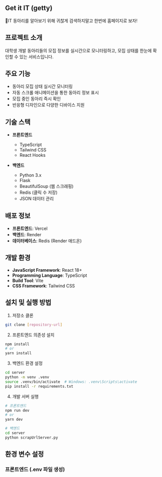 ## Get it IT (getty)
🎉IT 동아리를 알아보기 위해 귀찮게 검색하지말고 한번에 홈페이지로 보자!

## 프로젝트 소개
대학생 개발 동아리들의 모집 정보를 실시간으로 모니터링하고, 모집 상태를 한눈에 확인할 수 있는 서비스입니다.

## 주요 기능
- 동아리 모집 상태 실시간 모니터링
- 자동 스크롤 애니메이션을 통한 동아리 정보 표시
- 모집 중인 동아리 즉시 확인
- 반응형 디자인으로 다양한 디바이스 지원

## 기술 스택
- **프론트엔드**
  - TypeScript
  - Tailwind CSS
  - React Hooks

- **백엔드**
  - Python 3.x
  - Flask
  - BeautifulSoup (웹 스크래핑)
  - Redis (클릭 수 저장)
  - JSON 데이터 관리

## 배포 정보
- **프론트엔드**: Vercel
- **백엔드**: Render
- **데이터베이스**: Redis (Render 애드온)

## 개발 환경
- **JavaScript Framework**: React 18+
- **Programming Language**: TypeScript
- **Build Tool**: Vite
- **CSS Framework**: Tailwind CSS

## 설치 및 실행 방법
1. 저장소 클론
```bash
git clone [repository-url]
```

2. 프론트엔드 의존성 설치
```bash
npm install
# or
yarn install
```

3. 백엔드 환경 설정
```bash
cd server
python -m venv .venv
source .venv/bin/activate  # Windows: .venv\Scripts\activate
pip install -r requirements.txt
```

4. 개발 서버 실행
```bash
# 프론트엔드
npm run dev
# or
yarn dev

# 백엔드
cd server
python scrapUrlServer.py
```

## 환경 변수 설정

### 프론트엔드 (.env 파일 생성)
```env